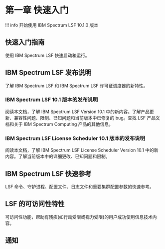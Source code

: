 # 第一章 快速入门

!!! info
    开始使用 IBM Spectrum LSF 10.1.0 版本

## 快速入门指南

使用 IBM Spectrum LSF 快速启动和运行。

## IBM Spectrum LSF 发布说明

了解 IBM Spectrum LSF 和 IBM Spectrum LSF 许可证调度器的新特性。

### IBM Spectrum LSF 10.1 版本的发布说明

阅读本文档，了解 IBM Spectrum LSF Version 10.1 中的新内容。了解产品更新、兼容性问题、限制、已知问题和当前版本中已修复的 bug。查找 LSF 产品文档和关于 IBM Spectrum Computing 产品的其他信息。

### IBM Spectrum LSF License Scheduler 10.1 版本的发布说明

阅读本文档，了解 IBM Spectrum LSF License Scheduler Version 10.1 中的新内容。了解当前版本中的详细更改、已知问题和限制。

## IBM Spectrum LSF 快速参考

LSF 命令、守护进程、配置文件、日志文件和重要集群配置参数的快速参考。

## LSF 的可访问性特性

可访问性功能，帮助有残疾(如行动受限或视力受限)的用户成功使用信息技术内容。

## 通知
